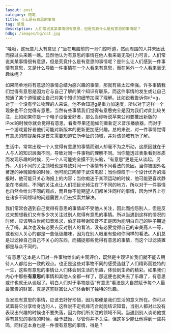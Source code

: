 ```yaml
---
layout: post
category: 随笔
title: 什么是有意思的事情
tag: 感悟
description: 人们常说某某事情很有意思，但是究竟什么是有意思的事情呢？
hdbg: /images/bg/cat.jpg
---
```



“哇哦，这玩意儿太有意思了”坐在电脑前的一哥们惊呼道，然而周围的人并未因此而探过头来瞧一瞧。显然他认为有意思的事情在他人看来毫无吸引力可言。人们常说某某事情很有意思，但是究竟什么是有意思的事情呢？是什么让人们感到一件事情有意思，又是什么导致一件事情在一个人看来有意思，而在另外一个人看来毫无趣味呢？

如果简单地将有意思的事情总结为感兴趣的事情，那就有些太过牵强。许多事情我们觉得有意思是因为它与自己了解的某个知识有联系，而这件事情的发生或让自己想通了某个道理或让自己对某个知识的细节加深了理解。比如说我告诉你π²=g，对于一个没有学过物理的人来说，他不会知道g是重力加速度，所以对于这样一个现象也不会觉得有意思。当然有些事情我们觉得有意思完全是因为我们对此比较关注，比如如果你是一个电子设备爱好者，那么当你听说苹果公司要推出新版的iPod的时候你就会觉得有意思，看看苹果还能如何重新定义音乐播放器，而对于一个游戏爱好者他们可能对新版本的更新更加感兴趣。总的来说，对一件事情觉得有意思的前提条件是首先需要知道它所牵扯的领域，并对该领域有所了解。

<!--more-->

生活中，常常出现一个人觉得有意思的事情而别人却毫不为之所动，这原因就在于人与人的知识层面不同，导致对同一件事物的理解不同。当你能透过表象看到本质而发现乐趣的时候，另一个人可能完全摸不到头脑，“有意思”更是无从谈起。另外，人们不同的关注领域也是导致对同一个事情有不同看法的原因。当你被国外名著迷的神魂颠倒的时候，他可能正陶醉于武侠电影；当你惊叹于一个设计优秀的海报时，他可能只关心海报上的内容；当你痴迷于某项运动的时候，他可能更喜欢静坐在书桌前。不同的关注点让人们把目光倾注在了不同的地方，所以对于一件事情也自然会给出不同的观点，而且你不能期望人们都关注同样的事情，因为世界上存在诸多不同领域的问题需要人们去探索并解决。

我们常常会遇到自己觉得有意思的事情却不受他人关注，因此而抱怨别人，但是反过来想想我们又有多少次关注过别人觉得有意思的事情。所以当遇到这样的情况的时候，应该明白世间知音难求，伯牙摔琴谢知音不正是因为能明白自己的钟子期逝去了吗。其次也没有必要去反对别人的看法，没有必要觉得自己的审美高人一等，或者别人关心的都是一些低级趣味，因为在别人眼里有些和你同样的看法。人们总是过滤掉自己自己不关心的东西，而捕捉那些觉得有意思的事情，而这个过滤装置都是与众不同的。

“有意思”这本是人们对一件事物给出的主观评价，既然是主观评价我们就不能去期待人人都给出一致的观点。也正是这些对事物不同的感受造就了人们精彩而独特的一生，这些有意思的事情让人们体会到生活的乐趣，体验到生命的精彩。如果我们内心中那些**有意思**的事情和其他人全都一样了，那这便也就失去了乐趣了，有意思或许也就无从谈起了。明白人们对于事物是否“有意思”看法是大自然赋予每个人最最宝贵的财富，真是这笔财富让人们体会到了独特的乐趣。

当发现有意思的事情，应该去好好珍惜，因为那便是我们生活的意义所在。你可以试着将它分享给身边的人，这样说不定机缘巧合就能结识知音，当别人都对此没有表现出兴趣的时候也不要失落，因为你们所关注的领域不同。当遇到别人谈论他觉得有意思的事情的时候，给予鼓励，尽管你并不关注，但这多少能让他得到一些共鸣，同样这本身也是一件很有意思的事情，得是？